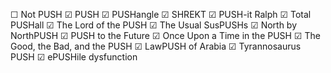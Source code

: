 ☐ Not PUSH ☑ PUSH ☑ PUSHangle ☑ SHREKT ☑ PUSH-it Ralph ☑ Total PUSHall ☑ The Lord of the PUSH ☑ The Usual SusPUSHs ☑ North by NorthPUSH ☑ PUSH to the Future ☑ Once Upon a Time in the PUSH ☑ The Good, the Bad, and the PUSH ☑ LawPUSH of Arabia ☑ Tyrannosaurus PUSH ☑ ePUSHile dysfunction